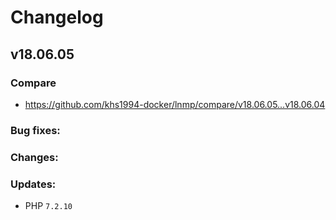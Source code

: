 # Changelog

## v18.06.05

### Compare

* https://github.com/khs1994-docker/lnmp/compare/v18.06.05...v18.06.04

### Bug fixes:

### Changes:

### Updates:

* PHP `7.2.10`
